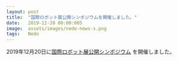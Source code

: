 ```yaml
---
layout: post
title:  "国際ロボット展公開シンポジウムを開催しました。"
date:   2019-12-20 00:00:005
image:  assets/images/nedo-news-s.png
tags:   Nedo
---
```


2019年12月20日に[国際ロボット展公開シンポジウム](https://robo-marc.github.io/irex_symposium) を開催しました。
